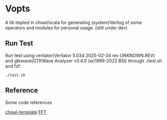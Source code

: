 # Vopts
A lib impled in chisel/scala for generating (system)Verilog of some operators and modules for personal usage. (still under dev)

## Run Test
Run test using verilator(Verilator 5.034 2025-02-24 rev UNKNOWN.REV) and gtkwave(GTKWave Analyzer v3.4.0 (w)1999-2022 BSI) through ./test.sh and fzf. 
```
./test.sh
```

## Reference
Some code references 

[chisel-template](https://github.com/chipsalliance/chisel-template.git)
[FFT](https://github.com/IA-C-Lab-Fudan/Chisel-FFT-generator.git)
